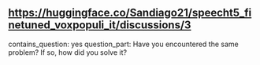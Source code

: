 ## https://huggingface.co/Sandiago21/speecht5_finetuned_voxpopuli_it/discussions/3

contains_question: yes
question_part: Have you encountered the same problem? If so, how did you solve it?